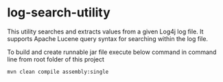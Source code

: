# log-search-utility
This utility searches and extracts values from a given Log4j log file. It supports Apache Lucene query syntax for searching within the log file.

To build and create runnable jar file execute below command in command line from root folder of this project

`mvn clean compile assembly:single`
